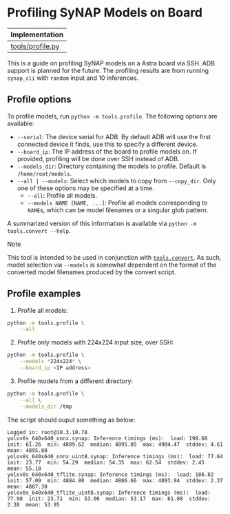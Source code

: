 # Profiling SyNAP Models on Board

| Implementation |
|----------------|
| [tools/profile.py](/tools/profile.py) |

This is a guide on profiling SyNAP models on a Astra board via SSH. ADB support is planned for the future.
The profiling results are from running `synap_cli` with `random` input and 10 inferences.

## Profile options
To profile models, run `python -m tools.profile`. The following options are available:
- `--serial`: The device serial for ADB. By default ADB will use the first connected device it finds, use this to specify a different device.
- `--board_ip`: The IP address of the board to profile models on. If provided, profiling will be done over SSH instead of ADB.
- `--models_dir`: Directory containing the models to profile. Default is `/home/root/models`.
- `--all | --models`: Select which models to copy from `--copy_dir`. Only one of these options may be specified at a time.
  - `--all`: Profile all models.
  - `--models NAME [NAME, ...]`: Profile all models corresponding to `NAME`s, which can be model filenames or a singular glob pattern.

A summarized version of this information is available via `python -m tools.convert --help`.

> [!NOTE]
> This tool is intended to be used in conjunction with [`tools.convert`](/tools/docs/copy.md). As such, model selection via `--models` is somewhat dependent on the format of the converted model filenames produced by the convert script.

## Profile examples
1. Profile all models:
```sh
python -m tools.profile \
    --all
```
2. Profile only models with 224x224 input size, over SSH:
```sh
python -m tools.profile \
    --models *224x224* \
    --board_ip <IP address>
```
3. Profile models from a different directory:
```sh
python -m tools.profile \
    --all \
    --models_dir /tmp
```

The script should ouput something as below:
```
Logged in: root@10.3.10.78
yolov8s_640x640_onnx.synap: Inference timings (ms):  load: 198.66  init: 61.26  min: 4889.62  median: 4895.05  max: 4904.47  stddev: 4.61  mean: 4895.80
yolov8s_640x640_onnx_uint8.synap: Inference timings (ms):  load: 77.64  init: 23.77  min: 54.29  median: 54.35  max: 62.54  stddev: 2.45  mean: 55.18
yolov8s_640x640_tflite.synap: Inference timings (ms):  load: 186.82  init: 57.09  min: 4884.80  median: 4886.66  max: 4893.94  stddev: 2.37  mean: 4887.30
yolov8s_640x640_tflite_uint8.synap: Inference timings (ms):  load: 77.98  init: 23.71  min: 53.06  median: 53.17  max: 61.08  stddev: 2.38  mean: 53.95
```